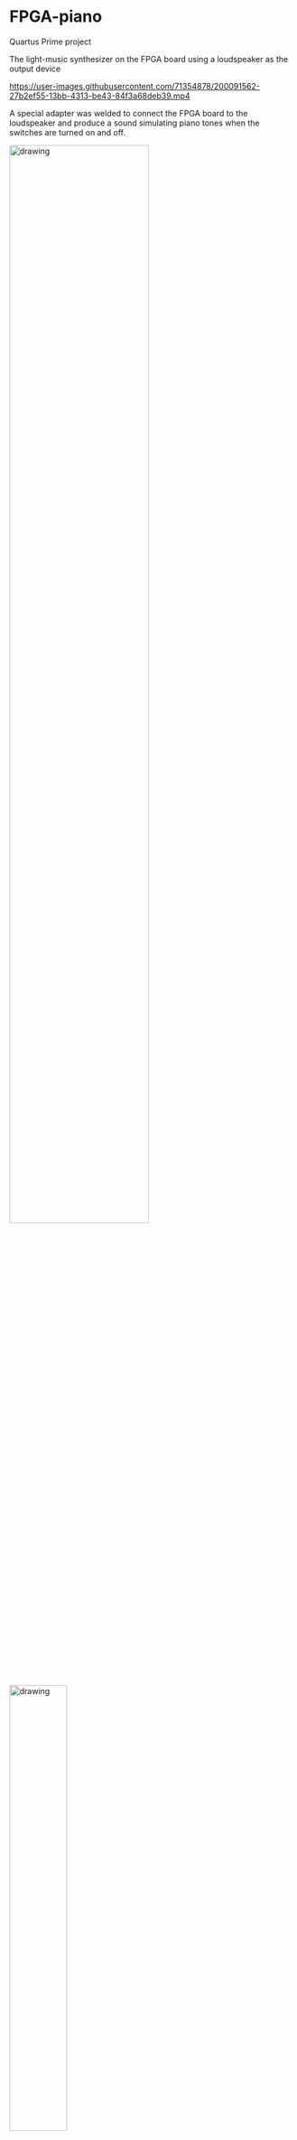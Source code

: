 # FPGA-piano

Quartus Prime project

The light-music synthesizer on the FPGA board using a loudspeaker as the output device

https://user-images.githubusercontent.com/71354878/200091562-27b2ef55-13bb-4313-be43-84f3a68deb39.mp4

A special adapter was welded to connect the FPGA board to the loudspeaker and produce a sound simulating piano tones when the switches are turned on and off.

<img src="https://user-images.githubusercontent.com/71354878/200091716-e5404ec1-c4aa-403c-944d-f09252308727.png" alt="drawing" style="width:70%;"/>

<img src="https://user-images.githubusercontent.com/71354878/200091767-ea0637d2-4ab8-4b7c-966c-91e5bd9e59c7.jpg" alt="drawing" style="width:45%;"/>

